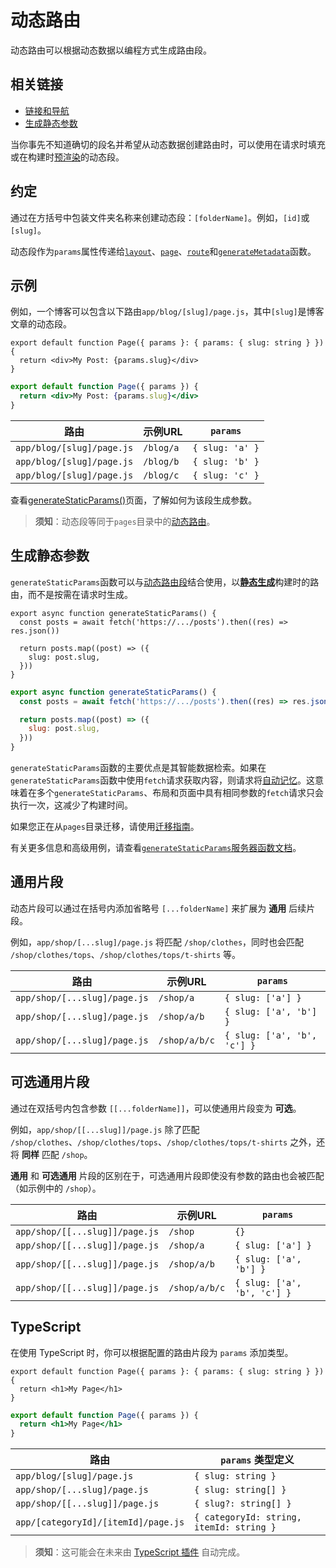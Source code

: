# 动态路由

动态路由可以根据动态数据以编程方式生成路由段。

## 相关链接
- [链接和导航](/app/building-your-application/routing/linking-and-navigating)
- [生成静态参数](/app/api-reference/functions/generate-static-params)

当你事先不知道确切的段名并希望从动态数据创建路由时，可以使用在请求时填充或在构建时[预渲染](#生成静态参数)的动态段。

## 约定

通过在方括号中包装文件夹名称来创建动态段：`[folderName]`。例如，`[id]`或`[slug]`。

动态段作为`params`属性传递给[`layout`](/docs/app/api-reference/file-conventions/layout)、[`page`](/docs/app/api-reference/file-conventions/page)、[`route`](/docs/app/building-your-application/routing/route-handlers)和[`generateMetadata`](/docs/app/api-reference/functions/generate-metadata#generatemetadata-function)函数。

## 示例

例如，一个博客可以包含以下路由`app/blog/[slug]/page.js`，其中`[slug]`是博客文章的动态段。

```tsx filename="app/blog/[slug]/page.tsx" switcher
export default function Page({ params }: { params: { slug: string } }) {
  return <div>My Post: {params.slug}</div>
}
```

```jsx filename="app/blog/[slug]/page.js" switcher
export default function Page({ params }) {
  return <div>My Post: {params.slug}</div>
}
```

| 路由                     | 示例URL | `params`        |
| ------------------------- | ----------- | --------------- |
| `app/blog/[slug]/page.js` | `/blog/a`   | `{ slug: 'a' }` |
| `app/blog/[slug]/page.js` | `/blog/b`   | `{ slug: 'b' }` |
| `app/blog/[slug]/page.js` | `/blog/c`   | `{ slug: 'c' }` |

查看[generateStaticParams()](#生成静态参数)页面，了解如何为该段生成参数。

> **须知**：动态段等同于`pages`目录中的[动态路由](/docs/app/building-your-application/routing/dynamic-routes)。

## 生成静态参数

`generateStaticParams`函数可以与[动态路由段](/docs/app/building-your-application/routing/dynamic-routes)结合使用，以[**静态生成**](/docs/app/building-your-application/rendering/server-components#静态渲染-默认)构建时的路由，而不是按需在请求时生成。

```tsx filename="app/blog/[slug]/page.tsx" switcher
export async function generateStaticParams() {
  const posts = await fetch('https://.../posts').then((res) => res.json())

  return posts.map((post) => ({
    slug: post.slug,
  }))
}
```

```jsx filename="app/blog/[slug]/page.js" switcher
export async function generateStaticParams() {
  const posts = await fetch('https://.../posts').then((res) => res.json())

  return posts.map((post) => ({
    slug: post.slug,
  }))
}
```

`generateStaticParams`函数的主要优点是其智能数据检索。如果在`generateStaticParams`函数中使用`fetch`请求获取内容，则请求将[自动记忆](/docs/app/building-your-application/caching#请求记忆)。这意味着在多个`generateStaticParams`、布局和页面中具有相同参数的`fetch`请求只会执行一次，这减少了构建时间。

如果您正在从`pages`目录迁移，请使用[迁移指南](/docs/app/building-your-application/upgrading/app-router-migration#动态路径-getstaticpaths)。

有关更多信息和高级用例，请查看[`generateStaticParams`服务器函数文档](/docs/app/api-reference/functions/generate-static-params)。
## 通用片段

动态片段可以通过在括号内添加省略号 `[...folderName]` 来扩展为 **通用** 后续片段。

例如，`app/shop/[...slug]/page.js` 将匹配 `/shop/clothes`，同时也会匹配 `/shop/clothes/tops`、`/shop/clothes/tops/t-shirts` 等。

| 路由                        | 示例URL   | `params`                    |
| ---------------------------- | ------------- | --------------------------- |
| `app/shop/[...slug]/page.js` | `/shop/a`     | `{ slug: ['a'] }`           |
| `app/shop/[...slug]/page.js` | `/shop/a/b`   | `{ slug: ['a', 'b'] }`      |
| `app/shop/[...slug]/page.js` | `/shop/a/b/c` | `{ slug: ['a', 'b', 'c'] }` |

## 可选通用片段

通过在双括号内包含参数 `[[...folderName]]`，可以使通用片段变为 **可选**。

例如，`app/shop/[[...slug]]/page.js` 除了匹配 `/shop/clothes`、`/shop/clothes/tops`、`/shop/clothes/tops/t-shirts` 之外，还将 **同样** 匹配 `/shop`。

**通用** 和 **可选通用** 片段的区别在于，可选通用片段即使没有参数的路由也会被匹配（如示例中的 `/shop`）。

| 路由                          | 示例URL   | `params`                    |
| ------------------------------ | ------------- | --------------------------- |
| `app/shop/[[...slug]]/page.js` | `/shop`       | `{}`                        |
| `app/shop/[[...slug]]/page.js` | `/shop/a`     | `{ slug: ['a'] }`           |
| `app/shop/[[...slug]]/page.js` | `/shop/a/b`   | `{ slug: ['a', 'b'] }`      |
| `app/shop/[[...slug]]/page.js` | `/shop/a/b/c` | `{ slug: ['a', 'b', 'c'] }` |

## TypeScript

在使用 TypeScript 时，你可以根据配置的路由片段为 `params` 添加类型。

```tsx filename="app/blog/[slug]/page.tsx" switcher
export default function Page({ params }: { params: { slug: string } }) {
  return <h1>My Page</h1>
}
```

```jsx filename="app/blog/[slug]/page.js" switcher
export default function Page({ params }) {
  return <h1>My Page</h1>
}
```

| 路由                               | `params` 类型定义                 |
| ----------------------------------- | ---------------------------------------- |
| `app/blog/[slug]/page.js`           | `{ slug: string }`                       |
| `app/shop/[...slug]/page.js`        | `{ slug: string[] }`                     |
| `app/shop/[[...slug]]/page.js`      | `{ slug?: string[] }`                    |
| `app/[categoryId]/[itemId]/page.js` | `{ categoryId: string, itemId: string }` |

> **须知**：这可能会在未来由 [TypeScript 插件](/docs/app/building-your-application/configuring/typescript#typescript-plugin) 自动完成。